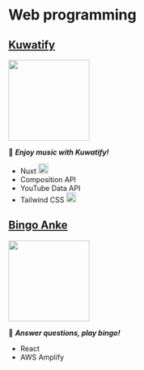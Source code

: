 # Web programming

## [Kuwatify](https://noy4.github.io/kuwatify/)

<img src="https://noy4.github.io/kuwatify/kuwatify_logo.png" width="160"/>

:musical_note: _**Enjoy music with Kuwatify!**_

- Nuxt <img src="https://nuxtjs.org/logos/nuxt.svg" width="20"/>
- Composition API
- YouTube Data API
- Tailwind CSS <img src="https://tailwindcss.com/_next/static/media/tailwindcss-mark.cb8046c163f77190406dfbf4dec89848.svg" width="20"/>

## [Bingo Anke](https://noy4.github.io/bingo-anke-site/)

<img src="https://noy4.github.io/bingo-anke-site/img/bingo_anke_logo.png" width="160"/>

:8ball: _**Answer questions, play bingo!**_

- React
- AWS Amplify
